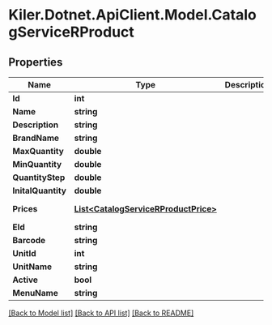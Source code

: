 # Kiler.Dotnet.ApiClient.Model.CatalogServiceRProduct

## Properties

Name | Type | Description | Notes
------------ | ------------- | ------------- | -------------
**Id** | **int** |  | [optional] 
**Name** | **string** |  | [optional] 
**Description** | **string** |  | [optional] 
**BrandName** | **string** |  | [optional] 
**MaxQuantity** | **double** |  | [optional] 
**MinQuantity** | **double** |  | [optional] 
**QuantityStep** | **double** |  | [optional] 
**InitalQuantity** | **double** |  | [optional] 
**Prices** | [**List&lt;CatalogServiceRProductPrice&gt;**](CatalogServiceRProductPrice.md) |  | [optional] [readonly] 
**EId** | **string** |  | [optional] 
**Barcode** | **string** |  | [optional] 
**UnitId** | **int** |  | [optional] 
**UnitName** | **string** |  | [optional] 
**Active** | **bool** |  | [optional] 
**MenuName** | **string** |  | [optional] 

[[Back to Model list]](../README.md#documentation-for-models) [[Back to API list]](../README.md#documentation-for-api-endpoints) [[Back to README]](../README.md)

